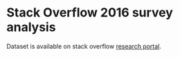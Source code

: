 # Stack Overflow 2016 survey analysis

Dataset is available on stack overflow [research portal](http://stackoverflow.com/research).